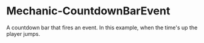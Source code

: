 # Mechanic-CountdownBarEvent
 A countdown bar that fires an event. In this example, when the time's up the player jumps.
